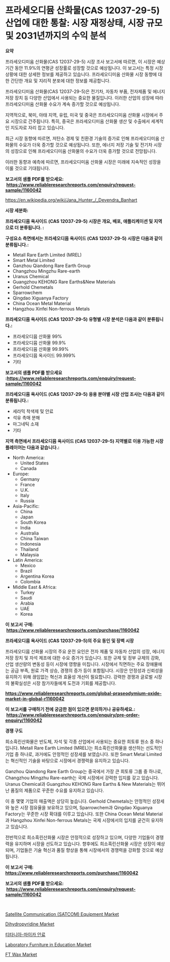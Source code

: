 <p><h1>프라세오디뮴 산화물(CAS 12037-29-5) 산업에 대한 통찰: 시장 재정상태, 시장 규모 및 2031년까지의 수익 분석</h1></p><p><strong>요약</strong></p>
<p><p>프라세오디미움 산화물(CAS 12037-29-5) 시장 조사 보고서에 따르면, 이 시장은 예상 기간 동안 11.9%의 연평균 성장률로 성장할 것으로 예상됩니다. 이 보고서는 특정 시장 상황에 대한 상세한 정보를 제공하고 있습니다. 프라세오디미움 산화물 시장 동향에 대한 간단한 개요 및 지리적 분포에 대한 정보를 제공합니다.</p><p>프라세오디미움 산화물(CAS 12037-29-5)은 전기차, 자동차 부품, 전자제품 및 에너지 저장 장치 등 다양한 산업에서 사용되는 중요한 물질입니다. 이러한 산업의 성장에 따라 프라세오디미움 산화물 수요가 계속 증가할 것으로 예상됩니다.</p><p>지역적으로, 북미, 아태 지역, 유럽, 미국 및 중국은 프라세오디미움 산화물 시장에서 주요 시장으로 간주됩니다. 특히, 중국은 프라세오디미움 산화물 생산 및 수출에서 세계적인 지도자로 자리 잡고 있습니다.</p><p>최근 시장 동향에 따르면, 저탄소 경제 및 친환경 기술의 증가로 인해 프라세오디미움 산화물의 수요가 더욱 증가할 것으로 예상됩니다. 또한, 에너지 저장 기술 및 전기차 시장의 성장으로 인해 프라세오디미움 산화물의 수요가 더욱 증가할 것으로 전망됩니다.</p><p>이러한 동향과 예측에 따르면, 프라세오디미움 산화물 시장은 미래에 지속적인 성장을 이룰 것으로 기대됩니다.</p></p>
<p><strong>보고서의 샘플 PDF를 받으세요: &nbsp;<a href="https://www.reliableresearchreports.com/enquiry/request-sample/1160042">https://www.reliableresearchreports.com/enquiry/request-sample/1160042</a></strong></p>
<p><a href="https://en.wikipedia.org/wiki/Jana_Hunter_/_Devendra_Banhart">https://en.wikipedia.org/wiki/Jana_Hunter_/_Devendra_Banhart</a></p>
<p><strong>시장 세분화:</strong></p>
<p><strong> 프라세오디뮴 옥사이드 (CAS 12037-29-5) 시장은 개요, 배포, 애플리케이션 및 지역으로 더 분류됩니다. :</strong></p>
<p><strong>구성요소 측면에서는 프라세오디뮴 옥사이드 (CAS 12037-29-5) 시장은 다음과 같이 분류됩니다.:</strong></p>
<p><ul><li>Metall Rare Earth Limited (MREL)</li><li>Smart Metal Limited</li><li>Ganzhou Qiandong Rare Earth Group</li><li>Changzhou Mingzhu Rare-earth</li><li>Uranus Chemical</li><li>Guangzhou KEHONG Rare Earths&New Materials</li><li>Gerhold Chemetals</li><li>Sparrowchem</li><li>Qingdao Xiguanya Factory</li><li>China Ocean Metal Material</li><li>Hangzhou Xinfei Non-ferrous Metals</li></ul></p>
<p><strong> 프라세오디뮴 옥사이드 (CAS 12037-29-5) 유형별 시장 분석은 다음과 같이 분류됩니다.:</strong></p>
<p><ul><li>프라세오디뮴 산화물 99%</li><li>프라세오디뮴 산화물 99.9%</li><li>프라세오디뮴 산화물 99.99%</li><li>프라세오디뮴 옥사이드 99.999%</li><li>기타</li></ul></p>
<p><strong>보고서의 샘플 PDF를 받으세요 :<a href="https://www.reliableresearchreports.com/enquiry/request-sample/1160042">https://www.reliableresearchreports.com/enquiry/request-sample/1160042</a></strong></p>
<p><strong> 프라세오디뮴 옥사이드 (CAS 12037-29-5) 응용 분야별 시장 산업 조사는 다음과 같이 분류됩니다.:</strong></p>
<p><ul><li>세라믹 착색제 및 안료</li><li>석유 촉매 분해</li><li>마그네틱 소재</li><li>기타</li></ul></p>
<p><strong>지역 측면에서 프라세오디뮴 옥사이드 (CAS 12037-29-5) 지역별로 이용 가능한 시장 플레이어는 다음과 같습니다.:</strong></p>
<p><ul>
    <li>
        North America:
        <ul>
            <li>United States</li>
            <li>Canada</li>
        </ul>
    </li>
    <li>
        Europe:
        <ul>
            <li>Germany</li>
            <li>France</li>
            <li>U.K.</li>
            <li>Italy</li>
            <li>Russia</li>
        </ul>
    </li>
    <li>
        Asia-Pacific:
        <ul>
            <li>China</li>
            <li>Japan</li>
            <li>South Korea</li>
            <li>India</li>
            <li>Australia</li>
            <li>China Taiwan</li>
            <li>Indonesia</li>
            <li>Thailand</li>
            <li>Malaysia</li>
        </ul>
    </li>
    <li>
        Latin America:
        <ul>
            <li>Mexico</li>
            <li>Brazil</li>
            <li>Argentina Korea</li>
            <li>Colombia</li>
        </ul>
    </li>
    <li>
        Middle East & Africa:
        <ul>
            <li>Turkey</li>
            <li>Saudi</li>
            <li>Arabia</li>
            <li>UAE</li>
            <li>Korea</li>
        </ul>
    </li>
    </ul></p>
<p><strong>이 보고서 구매: &nbsp;<a href="https://www.reliableresearchreports.com/purchase/1160042">https://www.reliableresearchreports.com/purchase/1160042</a></strong></p>
<p><strong>프라세오디뮴 옥사이드 (CAS 12037-29-5)의 주요 동인 및 장벽 시장</strong></p>
<p><p>프라세오디뮴 산화물 시장의 주요 운전 요인은 전자 제품 및 자동차 산업의 성장, 에너지 저장 장치 및 자석 제조에 대한 수요 증가가 있습니다. 또한 규제 및 정부 규제의 강화, 산업 생산량의 변동성 등이 시장에 영향을 미칩니다. 시장에서 직면하는 주요 장애물에는 공급 부족, 원료 가격 상승, 경쟁의 증가 등이 포함됩니다. 시장은 안정성과 신뢰성을 유지하기 위해 끊임없는 혁신과 효율성 개선이 필요합니다. 강력한 경쟁과 글로벌 시장의 불확실성은 시장 참가자들에게 도전과 기회를 제공합니다.</p></p>
<p><strong><a href="https://www.reliableresearchreports.com/global-praseodymium-oxide-market-in-global-r1160042">https://www.reliableresearchreports.com/global-praseodymium-oxide-market-in-global-r1160042</a></strong></p>
<p><strong>이 보고서를 구매하기 전에 궁금한 점이 있으면 문의하거나 공유하세요.: &nbsp;<a href="https://www.reliableresearchreports.com/enquiry/pre-order-enquiry/1160042">https://www.reliableresearchreports.com/enquiry/pre-order-enquiry/1160042</a></strong></p>
<p><strong>경쟁 구도</strong></p>
<p><p>희소흑린산화물은 반도체, 자석 및 각종 산업에서 사용되는 중요한 희토류 원소 중 하나입니다. Metall Rare Earth Limited (MREL)는 희소흑린산화물을 생산하는 선도적인 기업 중 하나로, 과거에도 안정적인 성장세를 보였습니다. 또한 Smart Metal Limited는 혁신적인 기술을 바탕으로 시장에서 경쟁력을 유지하고 있습니다.</p><p>Ganzhou Qiandong Rare Earth Group는 중국에서 가장 큰 희토류 그룹 중 하나로, Changzhou Mingzhu Rare-earth는 국제 시장에서 강력한 입지를 갖고 있습니다. Uranus Chemical과 Guangzhou KEHONG Rare Earths & New Materials는 뛰어난 품질의 제품으로 꾸준한 수요를 유지하고 있습니다.</p><p>이 중 몇몇 기업의 매출액은 상당히 높습니다. Gerhold Chemetals는 안정적인 성장세와 높은 시장 점유율을 보유하고 있으며, Sparrowchem과 Qingdao Xiguanya Factory는 꾸준한 시장 확대를 이루고 있습니다. 또한 China Ocean Metal Material과 Hangzhou Xinfei Non-ferrous Metals는 국제 시장에서의 입지를 굳건히 유지하고 있습니다.</p><p>전반적으로 희소흑린산화물 시장은 안정적으로 성장하고 있으며, 다양한 기업들이 경쟁력을 유지하며 시장을 선도하고 있습니다. 향후에도 희소흑린산화물 시장은 성장이 예상되며, 기업들은 기술 혁신과 품질 향상을 통해 시장에서의 경쟁력을 강화할 것으로 예상됩니다.</p></p>
<p><strong>이 보고서 구매: &nbsp; <a href="https://www.reliableresearchreports.com/purchase/1160042">https://www.reliableresearchreports.com/purchase/1160042</a></strong></p>
<p><strong>보고서의 샘플 PDF를 받으세요: &nbsp;<a href="https://www.reliableresearchreports.com/enquiry/request-sample/1160042">https://www.reliableresearchreports.com/enquiry/request-sample/1160042</a></strong><strong></strong></p>
<p>&nbsp;</p>
<p><p><a href="https://issuu.com/reportprime-2/docs/satellite-communication-satcom-equipment-market-si">Satellite Communication (SATCOM) Equipment Market</a></p><p><a href="https://github.com/mharielmesa/Market-Research-Report-List-4/blob/main/dihydropyridine-market.md">Dihydropyridine Market</a></p><p><a href="https://github.com/KellyLyncyh543964/Market-Research-Report-List-2/blob/main/8838873133979.md">티타니아-마이카 안료</a></p><p><a href="https://issuu.com/reportprime-2/docs/laboratory-furniture-in-education-market-size-2030">Laboratory Furniture in Education Market</a></p><p><a href="https://github.com/moyahfrancoestellec51j635wcx/Market-Research-Report-List-3/blob/main/ft-wax-market.md">FT Wax Market</a></p></p>